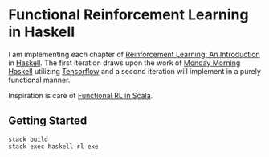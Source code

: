 # Functional Reinforcement Learning in Haskell

I am implementing each chapter of [Reinforcement Learning: An Introduction](http://incompleteideas.net/book/the-book-2nd.html) in [Haskell](https://www.haskell.org/).  The first iteration draws upon the work of [Monday Morning Haskell](https://mmhaskell.com/machine-learning) utilizing [Tensorflow](https://github.com/tensorflow/haskell) and a second iteration will implement in a purely functional manner.

Inspiration is care of [Functional RL in Scala](https://github.com/sritchie/scala-rl).

## Getting Started

```
stack build
stack exec haskell-rl-exe
```

